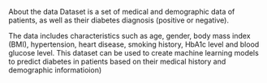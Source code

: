 About the data
Dataset is a set of medical and demographic data of patients, as well as their diabetes diagnosis (positive or negative).

The data includes characteristics such as age, gender, body mass index (BMI), hypertension, heart disease, smoking history, HbA1c level and blood glucose level. This dataset can be used to create machine learning models to predict diabetes in patients based on their medical history and demographic informatioion)
